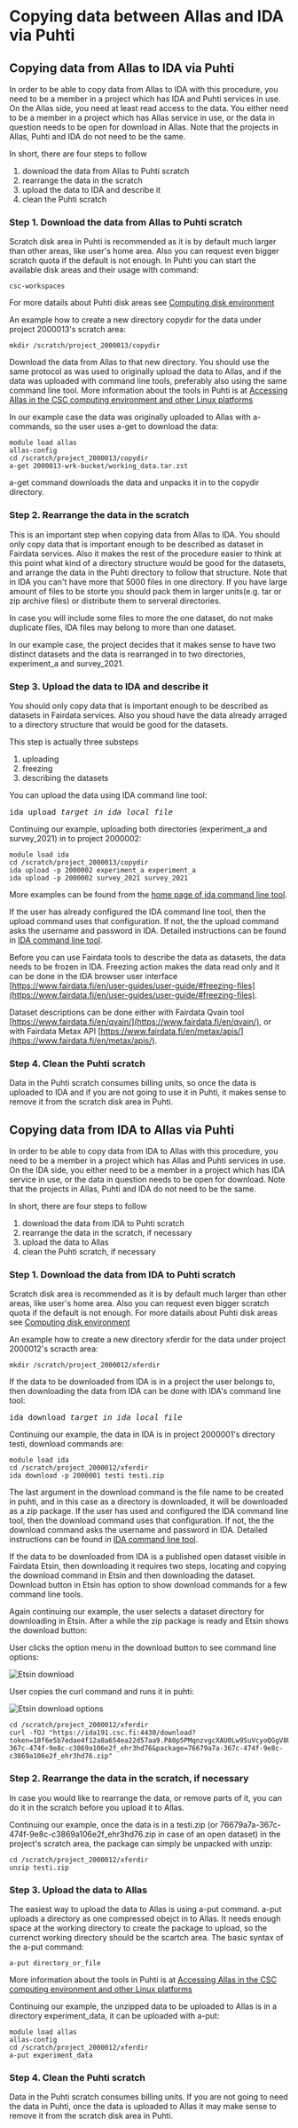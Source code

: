 # Copying data between Allas and IDA via Puhti

## Copying data from Allas to IDA via Puhti

In order to be able to copy data from Allas to IDA with this procedure, you need to be a member in a project which has IDA and Puhti services in use. On the Allas side, you need at least read access to the data. You either need to be a member in a project which has Allas service in use, or the data in question needs to be open for download in Allas. Note that the projects in Allas, Puhti and IDA do not need to be the same.

In short, there are four steps to follow

  1. download the data from Allas to Puhti scratch
  2. rearrange the data in the scratch
  3. upload the data to IDA and describe it
  4. clean the Puhti scratch

### Step 1. Download the data from Allas to Puhti scratch

Scratch disk area in Puhti is recommended as it is by default much larger than other areas, like user's home area. Also you can request even bigger scratch quota if the default is not enough. In Puhti you can start the available disk areas and their usage with command:
```text
csc-workspaces
```
For more datails about Puhti disk areas see [Computing disk environment](../../computing/disk.md)

An example how to create a new directory copydir for the data under project 2000013's scratch area:
```text
mkdir /scratch/project_2000013/copydir
```

Download the data from Allas to that new directory. You should use the same protocol as was used to originally upload the data to Allas, and if the data was uploaded with command line tools, preferably also using the same command line tool. More information about the tools in Puhti is at [Accessing Allas in the CSC computing environment and other Linux platforms](../Allas/accessing_allas/#accessing-allas-in-the-csc-computing-environment-and-other-linux-platforms)

In our example case the data was originally uploaded to Allas with a-commands, so the user uses a-get to download the data:
```text
module load allas
allas-config
cd /scratch/project_2000013/copydir
a-get 2000013-wrk-bucket/working_data.tar.zst
```
a-get command downloads the data and unpacks it in to the copydir directory.

### Step 2. Rearrange the data in the scratch

This is an important step when copying data from Allas to IDA. You should only copy data that is important enough to be described as dataset in Fairdata services. Also it makes the rest of the procedure easier to think at this point what kind of a directory structure would be good for the datasets, and arrange the data in the Puhti directory to follow that structure. Note that in IDA you can't have more that 5000 files in one directory. If you have large amount of files to be storte you should pack them in larger  units(e.g. tar or zip archive files) or distribute them to serveral directories.

In case you will include some files to more the one dataset, do not make duplicate files, IDA files may belong to more than one dataset.

In our example case, the project decides that it makes sense to have two distinct datasets and the data is rearranged in to two directories, experiment_a and survey_2021.

### Step 3. Upload the data to IDA and describe it

You should only copy data that is important enough to be described as datasets in Fairdata services. Also you shoud have the data already arraged to a directory structure that would be good for the datasets.

This step is actually three substeps

 1. uploading
 2. freezing
 3. describing the datasets


You can upload the data using IDA command line tool:
<pre>ida upload <em>target_in_ida local_file</em>
</pre>
Continuing our example, uploading both directories (experiment_a and survey_2021) in to project 2000002:
```text
module load ida
cd /scratch/project_2000013/copydir
ida upload -p 2000002 experiment_a experiment_a
ida upload -p 2000002 survey_2021 survey_2021
```
More examples can be found from the [home page of ida command line tool](https://github.com/CSCfi/ida2-command-line-tools#examples).

If the user has already configured the IDA command line tool, then the upload command uses that configuration. If not, the the upload command asks the username and password in IDA. Detailed instructions can be found in [IDA command line tool](../ida/using_ida/#configuring-and-using-ida-in-csc-supercomputers).

Before you can use Fairdata tools to describe the data as datasets, the data needs to be frozen in IDA. Freezing action makes the data read only and it can be done in the IDA browser user interface [https://www.fairdata.fi/en/user-guides/user-guide/#freezing-files](https://www.fairdata.fi/en/user-guides/user-guide/#freezing-files).

Dataset descriptions can be done either with Fairdata Qvain tool [https://www.fairdata.fi/en/qvain/](https://www.fairdata.fi/en/qvain/), or with Fairdata Metax API [https://www.fairdata.fi/en/metax/apis/](https://www.fairdata.fi/en/metax/apis/).

### Step 4. Clean the Puhti scratch

Data in the Puhti scratch consumes billing units, so once the data is uploaded to IDA and if you are not going to use it in Puhti, it makes sense to remove it from the scratch disk area in Puhti.

## Copying data from IDA to Allas via Puhti

In order to be able to copy data from IDA to Allas with this procedure, you need to be a member in a project which has Allas and Puhti services in use. On the IDA side, you either need to be a member in a project which has IDA service in use, or the data in question needs to be open for download. Note that the projects in Allas, Puhti and IDA do not need to be the same.

In short, there are four steps to follow

 1. download the data from IDA to Puhti scratch
 2. rearrange the data in the scratch, if necessary
 3. upload the data to Allas
 4. clean the Puhti scratch, if necessary

### Step 1. Download the data from IDA to Puhti scratch

Scratch disk area is recommended as it is by default much larger than other areas, like user's home area. Also you can request even bigger scratch quota if the default is not enough. For more datails about Puhti disk areas see [Computing disk environment](../../computing/disk.md)

An example how to create a new directory xferdir for the data under project 2000012's scracth area:
```text
mkdir /scratch/project_2000012/xferdir
```

If the data to be downloaded from IDA is in a project the user belongs to, then downloading the data from IDA can be done with IDA's command line tool:
<pre>ida download <em>target_in_ida local_file</em> 
</pre>
Continuing our example, the data in IDA is in project 2000001's directory testi, download commands are:
```text
module load ida
cd /scratch/project_2000012/xferdir
ida download -p 2000001 testi testi.zip
```
The last argument in the download command is the file name to be created in puhti, and in this case as a directory is downloaded, it will be downloaded as a zip package. If the user has used and configured the IDA command line tool, then the download command uses that configuration. If not, the the download command asks the username and password in IDA. Detailed instructions can be found in [IDA command line tool](../ida/using_ida/#configuring-and-using-ida-in-csc-supercomputers).

If the data to be downloaded from IDA is a published open dataset visible in Fairdata Etsin, then downloading it requires two steps, locating and copying the download command in Etsin and then downloading the dataset. Download button in Etsin has option to show download commands for a few command line tools.

Again continuing our example, the user selects a dataset directory for downloading in Etsin. After a while the zip package is ready and Etsin shows the download button:

User clicks the option menu in the download button to see command line options:

![Etsin download](img/etsin-download.png)

User copies the curl command and runs it in puhti:

![Etsin download options](img/etsin-download-options.png)

```text
cd /scratch/project_2000012/xferdir
curl -fOJ "https://ida191.csc.fi:4430/download?token=18f6e5b7edae4f12a8a654ea22d57aa9.PA0p5PMqnzvgcXAU0Lw9SuVcyoQGgV8Ugnk3GEppU0b4UUhGWRLP8FRHB2MvyUTjPA0p5PMqnzvgcXAU0Lw9SuVcyoQGgV8Ugnk3GEppU0b4UUhGWRLP8FRHB2MvyUTjPA0p5PMqnzvgcXAU0Lw9SuVcyoQGgV8Ugnk3G_e3668097e34d437484e15d53624e7905=76679a7a-367c-474f-9e8c-c3869a106e2f_ehr3hd76&package=76679a7a-367c-474f-9e8c-c3869a106e2f_ehr3hd76.zip"
```

### Step 2. Rearrange the data in the scratch, if necessary

In case you would like to rearrange the data, or remove parts of it, you can do it in the scratch before you upload it to Allas.

Continuing our example, once the data is in a testi.zip (or 76679a7a-367c-474f-9e8c-c3869a106e2f_ehr3hd76.zip in case of an open dataset) in the project's scratch area, the package can simply be unpacked with unzip:
```text
cd /scratch/project_2000012/xferdir
unzip testi.zip
```

### Step 3. Upload the data to Allas

The easiest way to upload the data to Allas is using a-put command. a-put uploads a directory as one compressed obejct in to Allas. It needs enough space at the working directory to create the package to upload, so the currenct working directory should be the scartch area. The basic syntax of the a-put command:
```text
a-put directory_or_file
```
More information about the tools in Puhti is at [Accessing Allas in the CSC computing environment and other Linux platforms](../Allas/accessing_allas/#accessing-allas-in-the-csc-computing-environment-and-other-linux-platforms)

Continuing our example, the unzipped data to be uploaded to Allas is in a directory experiment_data, it can be uploaded with a-put:
```text
module load allas
allas-config
cd /scratch/project_2000012/xferdir
a-put experiment_data
```

### Step 4. Clean the Puhti scratch

Data in the Puhti scratch consumes billing units. If you are not going to need the data in Puhti, once the data is uploaded to Allas it may make sense to remove it from the scratch disk area in Puhti.

